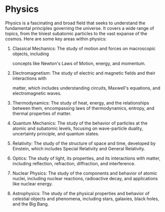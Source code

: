 
# Physics
Physics is a fascinating and broad field that seeks to understand the fundamental principles governing the universe. It covers a wide range of topics, from the tiniest subatomic particles to the vast expanse of the cosmos. Here are some key areas within physics:

1. Classical Mechanics: The study of motion and forces on macroscopic objects, including

   concepts like Newton's Laws of Motion, energy, and momentum.
3. Electromagnetism: The study of electric and magnetic fields and their interactions with

    matter, which includes understanding circuits, Maxwell's equations, and electromagnetic waves.
5. Thermodynamics: The study of heat, energy, and the relationships between them, encompassing
   laws of thermodynamics, entropy, and thermal properties of matter.
6. Quantum Mechanics: The study of the behavior of particles at the atomic and subatomic levels,
   focusing on wave-particle duality, uncertainty principle, and quantum states.
7. Relativity: The study of the structure of space and time, developed by Einstein, which includes
   Special Relativity and General Relativity.
8. Optics: The study of light, its properties, and its interactions with matter, including reflection, refraction, diffraction, and interference.
9. Nuclear Physics: The study of the components and behavior of atomic nuclei, including nuclear reactions, radioactive decay, and applications like nuclear energy.
10. Astrophysics: The study of the physical properties and behavior of celestial objects and phenomena, including stars, galaxies, black holes, and the Big Bang.
